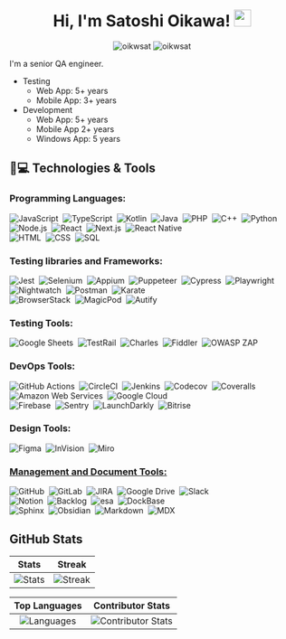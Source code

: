 <h1 align="center">
	Hi, I'm Satoshi Oikawa!
	<a href="https://github.com/oikwsat" target="_self">
		<img src="https://media.giphy.com/media/hvRJCLFzcasrR4ia7z/giphy.gif" width="30">
	</a>
</h1>
<div align="center">
	<img src="https://komarev.com/ghpvc/?username=oikwsat&label=Profile%20views&color=0e75b6&style=flat" alt="oikwsat">
	<img src="https://img.shields.io/github/followers/oikwsat?label=Followers" alt="oikwsat">
</div>

I'm a senior QA engineer.

- Testing
  - Web App: 5+ years
  - Mobile App: 3+ years
- Development
  - Web App: 5+ years
  - Mobile App 2+ years
  - Windows App: 5 years

<!--
**oikwsat/oikwsat** is a ✨ _special_ ✨ repository because its `README.md` (this file) appears on your GitHub profile.

Here are some ideas to get you started:

- 🔭 I’m currently working on ...
- 🌱 I’m currently learning ...
- 👯 I’m looking to collaborate on ...
- 🤔 I’m looking for help with ...
- 💬 Ask me about ...
- 📫 How to reach me: ...
- 😄 Pronouns: ...
- ⚡ Fun fact: ...
-->

## 🚀💻 Technologies & Tools

### Programming Languages:

![JavaScript](https://img.shields.io/badge/-JavaScript-05122A?style=flat&logo=javascript)&nbsp;
![TypeScript](https://img.shields.io/badge/-TypeScript-05122A?style=flat&logo=Typescript)&nbsp;
![Kotlin](https://img.shields.io/badge/-Kotlin-05122A?style=flat&logo=kotlin)&nbsp;
![Java](https://img.shields.io/badge/-Java-05122A?style=flat&logo=Java&logoColor=FFA518)&nbsp;
![PHP](https://img.shields.io/badge/-PHP-05122A?style=flat&logo=PHP)&nbsp;
![C++](https://img.shields.io/badge/-C++-05122A?style=flat&logo=C%2B%2B)&nbsp;
![Python](https://img.shields.io/badge/-Python-05122A?style=flat&logo=python)&nbsp;
<br/>
![Node.js](https://img.shields.io/badge/-Node.js-05122A?style=flat&logo=node.js)&nbsp;
![React](https://img.shields.io/badge/-React-05122A?style=flat&logo=react)&nbsp;
![Next.js](https://img.shields.io/badge/-Next.js-05122A?style=flat&logo=Next.js)&nbsp;
![React Native](https://img.shields.io/badge/-React%20Native-05122A?style=flat&logo=reactnative)&nbsp;
<br/>
![HTML](https://img.shields.io/badge/-HTML-05122A?style=flat&logo=HTML5)&nbsp;
![CSS](https://img.shields.io/badge/-CSS-05122A?style=flat&logo=CSS3&logoColor=1572B6)&nbsp;
![SQL](https://img.shields.io/badge/-SQL-05122A?style=flat&logo=SQL)&nbsp;

### Testing libraries and Frameworks:

![Jest](https://img.shields.io/badge/-Jest-05122A?style=flat&logo=Jest)&nbsp;
![Selenium](https://img.shields.io/badge/-Selenium-05122A?style=flat&logo=Selenium)&nbsp;
![Appium](https://img.shields.io/badge/-Appium-05122A?style=flat&logo=Appium)&nbsp;
![Puppeteer](https://img.shields.io/badge/-Puppeteer-05122A?style=flat&logo=Puppeteer)&nbsp;
![Cypress](https://img.shields.io/badge/-Cypress-05122A?style=flat&logo=Cypress)&nbsp;
![Playwright](https://img.shields.io/badge/-Playwright-05122A?style=flat&logo=Playwright)&nbsp;
![Nightwatch](https://img.shields.io/badge/-Nightwatch-05122A?style=flat&logo=Nightwatch)&nbsp;
![Postman](https://img.shields.io/badge/-Postman-05122A?style=flat&logo=postman)&nbsp;
![Karate](https://img.shields.io/badge/-Karate-05122A?style=flat&logo=karate)&nbsp;
<br/>
![BrowserStack](https://img.shields.io/badge/-BrowserStack-05122A?style=flat&logo=browserstack)&nbsp;
![MagicPod](https://img.shields.io/badge/-MagicPod-05122A?style=flat&logo=magicpod)&nbsp;
![Autify](https://img.shields.io/badge/-Autify-05122A?style=flat&logo=autify)&nbsp;

### Testing Tools:

![Google Sheets](https://img.shields.io/badge/-Google%20Sheets-05122A?style=flat&logo=googlesheets)&nbsp;
![TestRail](https://img.shields.io/badge/-TestRail-05122A?style=flat&logo=testrail)&nbsp;
![Charles](https://img.shields.io/badge/-Charles-05122A?style=flat&logo=charles)&nbsp;
![Fiddler](https://img.shields.io/badge/-Fiddler-05122A?style=flat&logo=fiddler)&nbsp;
![OWASP ZAP](https://img.shields.io/badge/-OWASP%20ZAP-05122A?style=flat&logo=owaspzap)&nbsp;

### DevOps Tools:

![GitHub Actions](https://img.shields.io/badge/-GitHub%20Actions-05122A?style=flat&logo=githubactions)&nbsp;
![CircleCI](https://img.shields.io/badge/-CircleCI-05122A?style=flat&logo=CircleCI)&nbsp;
![Jenkins](https://img.shields.io/badge/-Jenkins-05122A?style=flat&logo=Jenkins)&nbsp;
![Codecov](https://img.shields.io/badge/-Codecov-05122A?style=flat&logo=Codecov)&nbsp;
![Coveralls](https://img.shields.io/badge/-Coveralls-05122A?style=flat&logo=Coveralls)&nbsp;
<br/>
![Amazon Web Services](https://img.shields.io/badge/-Amazon%20Web%20Services-05122A?style=flat&logo=amazonwebservices)&nbsp;
![Google Cloud](https://img.shields.io/badge/-Google%20Cloud-05122A?style=flat&logo=googlecloud)&nbsp;
<br/>
![Firebase](https://img.shields.io/badge/-Firebase-05122A?style=flat&logo=Firebase)&nbsp;
![Sentry](https://img.shields.io/badge/-Sentry-05122A?style=flat&logo=Sentry)&nbsp;
![LaunchDarkly](https://img.shields.io/badge/-LaunchDarkly-05122A?style=flat&logo=LaunchDarkly)&nbsp;
![Bitrise](https://img.shields.io/badge/-Bitrise-05122A?style=flat&logo=Bitrise)&nbsp;

### Design Tools:

![Figma](https://img.shields.io/badge/-Figma-05122A?style=flat&logo=Figma)&nbsp;
![InVision](https://img.shields.io/badge/-InVision-05122A?style=flat&logo=InVision)&nbsp;
![Miro](https://img.shields.io/badge/-Miro-05122A?style=flat&logo=Miro)&nbsp;

### <u> Management and Document Tools: </u>

![GitHub](https://img.shields.io/badge/-GitHub-05122A?style=flat&logo=github)&nbsp;
![GitLab](https://img.shields.io/badge/-GitLab-05122A?style=flat&logo=gitlab)&nbsp;
![JIRA](https://img.shields.io/badge/-JIRA-05122A?style=flat&logo=jira)&nbsp;
![Google Drive](https://img.shields.io/badge/-Google%20Drive-05122A?style=flat&logo=googledrive)&nbsp;
![Slack](https://img.shields.io/badge/-Slack-05122A?style=flat&logo=Slack)&nbsp;
<br/>
![Notion](https://img.shields.io/badge/-Notion-05122A?style=flat&logo=Notion)&nbsp;
![Backlog](https://img.shields.io/badge/-Backlog-05122A?style=flat&logo=Backlog)&nbsp;
![esa](https://img.shields.io/badge/-esa-05122A?style=flat&logo=esa)&nbsp;
![DockBase](https://img.shields.io/badge/-DockBase-05122A?style=flat&logo=DockBase)&nbsp;
<br/>
![Sphinx](https://img.shields.io/badge/-Sphinx-05122A?style=flat&logo=Sphinx)&nbsp;
![Obsidian](https://img.shields.io/badge/-Obsidian-05122A?style=flat&logo=Obsidian)&nbsp;
![Markdown](https://img.shields.io/badge/-Markdown-05122A?style=flat&logo=markdown)&nbsp;
![MDX](https://img.shields.io/badge/-MDX-05122A?style=flat&logo=MDX)&nbsp;

## GitHub Stats

|                                                       Stats                                                                       |                                                Streak                                                |
|:---------------------------------------------------------------------------------------------------------------------------------:|:----------------------------------------------------------------------------------------------------:|
| ![Stats](https://github-readme-stats-oikwsat.vercel.app/api?username=oikwsat&count_private=true&show_icons=true&theme=algolia)    | ![Streak](https://github-readme-streak-stats.herokuapp.com/?user=oikwsat&theme=algolia)              | 

|                                                    Top Languages                                                                  |                                           Contributor Stats                                          |
|:---------------------------------------------------------------------------------------------------------------------------------:|:----------------------------------------------------------------------------------------------------:|
| ![Languages](https://github-readme-stats-oikwsat.vercel.app/api/top-langs/?username=oikwsat&hide=html,asp,css,mdx&theme=algolia)  | ![Contributor Stats](https://github-contributor-stats.vercel.app/api?username=oikwsat&theme=algolia) |
